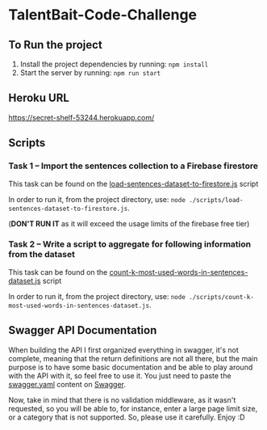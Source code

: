 # TalentBait-Code-Challenge

## To Run the project

1. Install the project dependencies by running: `npm install`
2. Start the server by running: `npm run start`

## Heroku URL

https://secret-shelf-53244.herokuapp.com/

## Scripts

### Task 1 – Import the sentences collection to a Firebase firestore

This task can be found on the [load-sentences-dataset-to-firestore.js](./scripts/load-sentences-dataset-to-firestore.js) script

In order to run it, from the project directory, use: `node ./scripts/load-sentences-dataset-to-firestore.js`.

(**DON'T RUN IT** as it will exceed the usage limits of the firebase free tier)

### Task 2 – Write a script to aggregate for following information from the dataset

This task can be found on the [count-k-most-used-words-in-sentences-dataset.js](./scripts/count-k-most-used-words-in-sentences-dataset.js) script

In order to run it, from the project directory, use: `node ./scripts/count-k-most-used-words-in-sentences-dataset.js`.

## Swagger API Documentation

When building the API I first organized everything in swagger, it's not complete, meaning that the return definitions are not all there, but the main purpose is to have some basic documentation and be able to play around with the API with it, so feel free to use it. You just need to paste the [swagger.yaml](./swagger.yaml) content on [Swagger](https://editor.swagger.io/).

Now, take in mind that there is no validation middleware, as it wasn't requested, so you will be able to, for instance, enter a large page limit size, or a category that is not supported. So, please use it carefully. Enjoy :D
